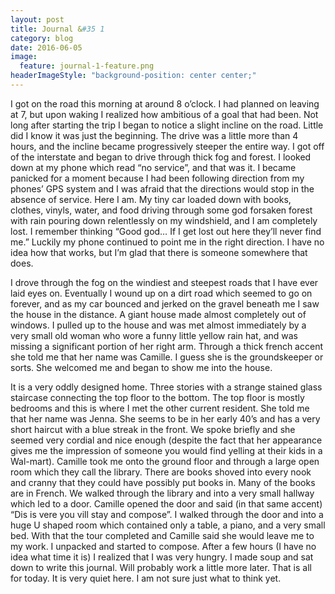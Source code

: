 ```yaml
---
layout: post
title: Journal &#35 1
category: blog
date: 2016-06-05
image:
  feature: journal-1-feature.png
headerImageStyle: "background-position: center center;"
---
```


I got on the road this morning at around 8 o’clock. I had planned on leaving at 7, but upon waking I realized how ambitious of a goal that had been. Not long after starting the trip I began to notice a slight incline on the road. Little did I know it was just the beginning. The drive was a little more than 4 hours, and the incline became progressively steeper the entire way. I got off of the interstate and began to drive through thick fog and forest. I looked down at my phone which read “no service”, and that was it. I became panicked for a moment because I had been following direction from my phones’ GPS system and I was afraid that the directions would stop in the absence of service. Here I am. My tiny car loaded down with books, clothes, vinyls, water, and food driving through some god forsaken forest with rain pouring down relentlessly on my windshield, and I am completely lost. I remember thinking “Good god… If I get lost out here they’ll never find me.” Luckily my phone continued to point me in the right direction. I have no idea how that works, but I’m glad that there is someone somewhere that does. 

I drove through the fog on the windiest and steepest roads that I have ever laid eyes on. Eventually I wound up on a dirt road which seemed to go on forever, and as my car bounced and jerked on the gravel beneath me I saw the house in the distance. A giant house made almost completely out of windows. I pulled up to the house and was met almost immediately by a very small old woman who wore a funny little yellow rain hat, and was missing a significant portion of her right arm. Through a thick french accent she told me that her name was Camille. I guess she is the groundskeeper or sorts. She welcomed me and began to show me into the house. 

It is a very oddly designed home. Three stories with a strange stained glass staircase connecting the top floor to the bottom. The top floor is mostly bedrooms and this is where I met the other current resident. She told me that her name was Jenna. She seems to be in her early 40’s and has a very short haircut with a blue streak in the front. We spoke briefly and she seemed very cordial and nice enough (despite the fact that her appearance gives me the impression of someone you would find yelling at their kids in a Wal-mart). Camille took me onto the ground floor and through a large open room which they call the library. There are books shoved into every nook and cranny that they could have possibly put books in. Many of the books are in French. We walked through the library and into a very small hallway which led to a door. Camille opened the door and said (in that same accent) “Dis is vere you vill stay and compose”. I walked through the door and into a huge U shaped room which contained only a table, a piano, and a very small bed. With that the tour completed and Camille said she would leave me to my work. I unpacked and started to compose. After a few hours (I have no idea what time it is) I realized that I was very hungry. I made soup and sat down to write this journal. Will probably work a little more later. That is all for today. It is very quiet here. I am not sure just what to think yet. 
